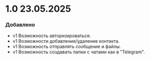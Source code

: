 # 1.0 23.05.2025
### Добавлено
- v1 Возможность авторизироваться.
- v1 Возможности добавление/удаление контакта.
- v1 Возможность отправлять сообщение и файлы.
- v1 Возможность создавать папки с чатами как в "Telegram".
